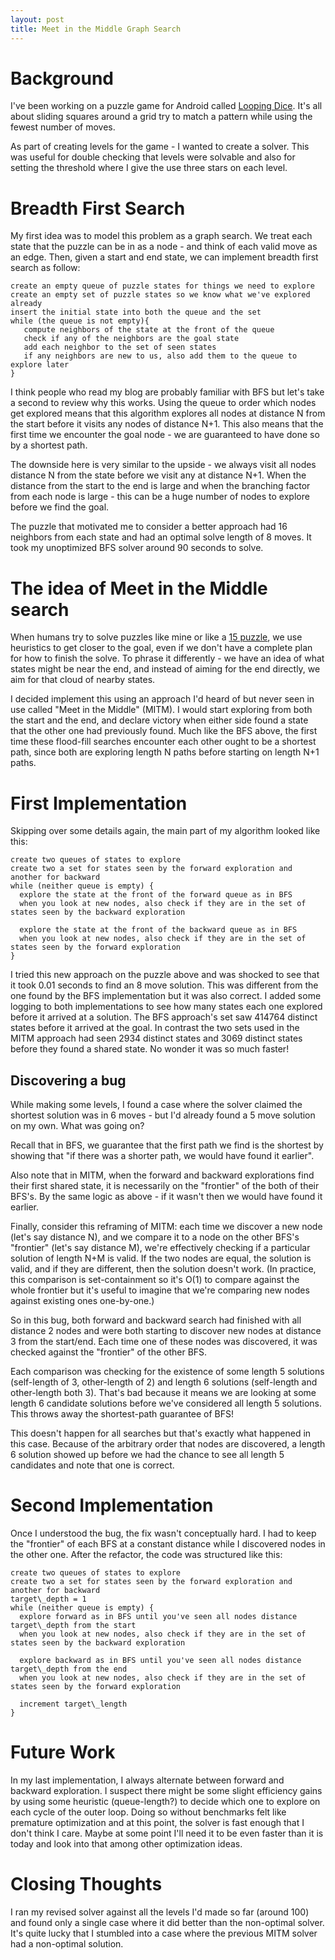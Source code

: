 ```yaml
---
layout: post
title: Meet in the Middle Graph Search
---
```


Background
==========

I've been working on a puzzle game for Android called [Looping
Dice](https://play.google.com/store/apps/details?id=com.joshmermelstein.loopingdice).
It's all about sliding squares around a grid try to match a pattern while using
the fewest number of moves.

As part of creating levels for the game - I wanted to create a solver. This was
useful for double checking that levels were solvable and also for setting the
threshold where I give the use three stars on each level.

Breadth First Search
====================

My first idea was to model this problem as a graph search. We treat each state
that the puzzle can be in as a node - and think of each valid move as an edge.
Then, given a start and end state, we can implement breadth first search as
follow:

    create an empty queue of puzzle states for things we need to explore
    create an empty set of puzzle states so we know what we've explored already
    insert the initial state into both the queue and the set
    while (the queue is not empty){
       compute neighbors of the state at the front of the queue
       check if any of the neighbors are the goal state
       add each neighbor to the set of seen states
       if any neighbors are new to us, also add them to the queue to explore later
    }

I think people who read my blog are probably familiar with BFS but let's take a
second to review why this works. Using the queue to order which nodes get
explored means that this algorithm explores all nodes at distance N from the
start before it visits any nodes of distance N+1. This also means that the first
time we encounter the goal node - we are guaranteed to have done so by a
shortest path.

The downside here is very similar to the upside - we always visit all nodes
distance N from the state before we visit any at distance N+1. When the distance
from the start to the end is large and when the branching factor from each node
is large - this can be a huge number of nodes to explore before we find the
goal.

The puzzle that motivated me to consider a better approach had 16 neighbors from
each state and had an optimal solve length of 8 moves. It took my unoptimized
BFS solver around 90 seconds to solve.

The idea of Meet in the Middle search
=====================================

When humans try to solve puzzles like mine or like a [15
puzzle](https://en.wikipedia.org/wiki/15_puzzle), we use heuristics to get
closer to the goal, even if we don't have a complete plan for how to finish the
solve. To phrase it differently - we have an idea of what states might be near
the end, and instead of aiming for the end directly, we aim for that cloud of
nearby states.

I decided implement this using an approach I'd heard of but never seen in use
called "Meet in the Middle" (MITM). I would start exploring from both the start
and the end, and declare victory when either side found a state that the other
one had previously found. Much like the BFS above, the first time these
flood-fill searches encounter each other ought to be a shortest path, since both
are exploring length N paths before starting on length N+1 paths. 

First Implementation
====================

Skipping over some details again, the main part of my algorithm looked like
this:

    create two queues of states to explore
    create two a set for states seen by the forward exploration and another for backward
    while (neither queue is empty) {
      explore the state at the front of the forward queue as in BFS
      when you look at new nodes, also check if they are in the set of states seen by the backward exploration
    
      explore the state at the front of the backward queue as in BFS
      when you look at new nodes, also check if they are in the set of states seen by the forward exploration
    }

I tried this new approach on the puzzle above and was shocked to see that it
took 0.01 seconds to find an 8 move solution. This was different from the one
found by the BFS implementation but it was also correct. I added some logging to
both implementations to see how many states each one explored before it arrived
at a solution. The BFS approach's set saw 414764 distinct states before it
arrived at the goal. In contrast the two sets used in the MITM approach had seen
2934 distinct states and 3069 distinct states before they found a shared state.
No wonder it was so much faster!

## Discovering a bug

While making some levels, I found a case where the solver claimed the shortest
solution was in 6 moves - but I'd already found a 5 move solution on my own.
What was going on?

Recall that in BFS, we guarantee that the first path we find is the shortest by
showing that "if there was a shorter path, we would have found it earlier".

Also note that in MITM, when the forward and backward explorations find their
first shared state, it is necessarily on the "frontier" of the both of their
BFS's. By the same logic as above - if it wasn't then we would have found it
earlier.

Finally, consider this reframing of MITM: each time we discover a new node
(let's say distance N), and we compare it to a node on the other BFS's
"frontier" (let's say distance M), we're effectively checking if a particular
solution of length N+M is valid. If the two nodes are equal, the solution is
valid, and if they are different, then the solution doesn't work. (In practice,
this comparison is set-containment so it's O(1) to compare against the whole
frontier but it's useful to imagine that we're comparing new nodes against
existing ones one-by-one.)

So in this bug, both forward and backward search had finished with all distance 2
nodes and were both starting to discover new nodes at distance 3 from the
start/end. Each time one of these nodes was discovered, it was checked against
the "frontier" of the other BFS.

Each comparison was checking for the existence of some length 5 solutions
(self-length of 3, other-length of 2) and length 6 solutions (self-length and
other-length both 3). That's bad because it means we are looking at some length
6 candidate solutions before we've considered all length 5 solutions. This
throws away the shortest-path guarantee of BFS!

This doesn't happen for all searches but that's exactly what happened in this
case. Because of the arbitrary order that nodes are discovered, a length 6
solution showed up before we had the chance to see all length 5 candidates and
note that one is correct.

Second Implementation
=====================

Once I understood the bug, the fix wasn't conceptually hard. I had to keep the
"frontier" of each BFS at a constant distance while I discovered nodes in the
other one. After the refactor, the code was structured like this:


    create two queues of states to explore
    create two a set for states seen by the forward exploration and another for backward
    target\_depth = 1
    while (neither queue is empty) {
      explore forward as in BFS until you've seen all nodes distance target\_depth from the start
      when you look at new nodes, also check if they are in the set of states seen by the backward exploration

      explore backward as in BFS until you've seen all nodes distance target\_depth from the end
      when you look at new nodes, also check if they are in the set of states seen by the forward exploration

      increment target\_length
    }

Future Work
===========

In my last implementation, I always alternate between forward and backward
exploration. I suspect there might be some slight efficiency gains by using some
heuristic (queue-length?) to decide which one to explore on each cycle of the
outer loop. Doing so without benchmarks felt like premature optimization and at
this point, the solver is fast enough that I don't think I care. Maybe at some
point I'll need it to be even faster than it is today and look into that among
other optimization ideas.

Closing Thoughts
================

I ran my revised solver against all the levels I'd made so far (around 100) and
found only a single case where it did better than the non-optimal solver. It's quite
lucky that I stumbled into a case where the previous MITM solver had a
non-optimal solution.
